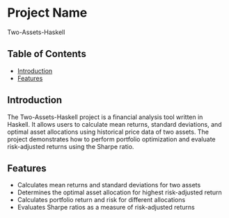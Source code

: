# Project Name

Two-Assets-Haskell

## Table of Contents
- [Introduction](#introduction)
- [Features](#features)

## Introduction
The Two-Assets-Haskell project is a financial analysis tool written in Haskell. It allows users to calculate mean returns, standard deviations, and optimal asset allocations using historical price data of two assets. The project demonstrates how to perform portfolio optimization and evaluate risk-adjusted returns using the Sharpe ratio.

## Features
- Calculates mean returns and standard deviations for two assets
- Determines the optimal asset allocation for highest risk-adjusted return
- Calculates portfolio return and risk for different allocations
- Evaluates Sharpe ratios as a measure of risk-adjusted returns
